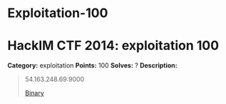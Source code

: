 # Exploitation-100
# HackIM CTF 2014: exploitation 100

**Category:** exploitation
**Points:** 100
**Solves:** ?
**Description:**

> 54.163.248.69:9000
>
>	[Binary](srv.tar.gz)
